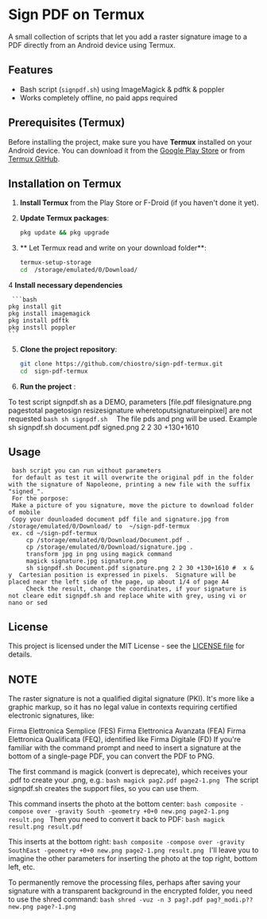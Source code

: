 # Sign PDF on Termux

A small collection of scripts that let you add a raster signature image to a PDF
directly from an Android device using Termux.

## Features
- Bash script (`signpdf.sh`) using ImageMagick & pdftk & poppler
- Works completely offline, no paid apps required


## Prerequisites (Termux)

Before installing the project, make sure you have **Termux** installed on your Android device. You can download it from the [Google Play Store](https://play.google.com/store/apps/details?id=com.termux) or from [Termux GitHub](https://github.com/termux/termux-app).

## Installation on Termux

1. **Install Termux** from the Play Store or F-Droid (if you haven't done it yet).
2. **Update Termux packages**:

    ```bash
    pkg update && pkg upgrade
    ```

3. ** Let Termux read and write on your download folder**:

    ```bash
    termux-setup-storage
    cd  /storage/emulated/0/Download/

    ```

4 **Install necessary dependencies** 

     ```bash
    pkg install git
    pkg install imagemagick
    pkg install pdftk
    pkg instsll poppler  
    ```

5. **Clone the project repository**:

    ```bash
    git clone https://github.com/chiostro/sign-pdf-termux.git
    cd  sign-pdf-termux
    ```

6. **Run the project** :

To test script signpdf.sh as a DEMO, parameters [file.pdf filesignature.png pagestotal pagetosign resizesignature wheretoputsignatureinpixel] are not requested
    ```bash
     sh signpdf.sh 
    ```
 The file pds and png will be used.
 Example sh signpdf.sh document.pdf signed.png 2 2 30 +130+1610
 
## Usage

     bash script you can run without parameters
     for default as test it will overwrite the original pdf in the folder with the signature of Napoleone, printing a new file with the suffix "signed_".
     For the porpose:
     Make a picture of you signature, move the picture to download folder of mobile
     Copy your dounloaded document pdf file and signature.jpg from /storage/emulated/0/Download/ to  ~/sign-pdf-termux
     ex. cd ~/sign-pdf-termux 
         cp /storage/emulated/0/Download/Document.pdf .
         cp /storage/emulated/0/Download/signature.jpg .
         transform jpg in png using magick command
         magick signature.jpg signature.png
         sh signpdf.sh Document.pdf signature.png 2 2 30 +130+1610 #  x & y  Cartesian position is expressed in pixels.  Signature will be placed near the left side of the page, up about 1/4 of page A4
         Check the result, change the coordinates, if your signature is not cleare edit signpdf.sh and replace white with grey, using vi or  nano or sed

## License

This project is licensed under the MIT License - see the [LICENSE file](LICENSE) for details.


## NOTE

The raster signature is not a qualified digital signature (PKI). It's more like a graphic markup, so it has no legal value in contexts requiring certified electronic signatures, like:

Firma Elettronica Semplice (FES)
Firma Elettronica Avanzata (FEA)
Firma Elettronica Qualificata (FEQ), identified like Firma Digitale (FD)
If you're familiar with the command prompt and need to insert a signature at the bottom of a single-page PDF, you can convert the PDF to PNG.


The first command is magick (convert is deprecate), which receives your .pdf  to create your .png, e.g.:
    ```bash
    magick pag2.pdf page2-1.png
    ```
The script signpdf.sh creates the support files, so you can use them.

This command inserts the photo at the bottom center:
    ```bash
    composite -compose over -gravity South -geometry +0+0 new.png page2-1.png result.png
    ```
Then you need to convert it back to PDF:
    ```bash
    magick result.png result.pdf
    ```


This inserts at the bottom right:
    ```bash
    composite -compose over -gravity SouthEast -geometry +0+0 new.png page2-1.png result.png
    ```
I'll leave you to imagine the other parameters for inserting the photo at the top right, bottom left, etc.

To permanently remove the processing files, perhaps after saving your signature with a transparent background in the encrypted folder, you need to use the shred command: 
    ```bash
    shred -vuz -n 3 pag?.pdf pag?_modi.p?? new.png page?-1.png
    ```
